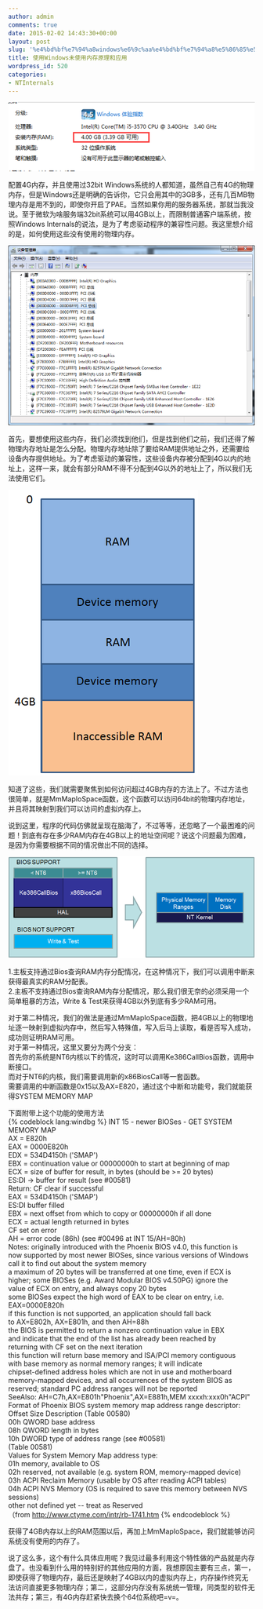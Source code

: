 ```yaml
---
author: admin
comments: true
date: 2015-02-02 14:43:30+00:00
layout: post
slug: '%e4%bd%bf%e7%94%a8windows%e6%9c%aa%e4%bd%bf%e7%94%a8%e5%86%85%e5%ad%98%e5%8e%9f%e7%90%86%e5%92%8c%e5%ba%94%e7%94%a8'
title: 使用Windows未使用内存原理和应用
wordpress_id: 520
categories:
- NTInternals
---
```


[![20150202104522](/uploads/2015/02/20150202104522.png)](/uploads/2015/02/20150202104522.png)

配置4G内存，并且使用过32bit Windows系统的人都知道，虽然自己有4G的物理内存，但是Windows还是明确的告诉你，它只会用其中的3GB多，还有几百MB物理内存是用不到的，即使你开启了PAE。当然如果你用的服务器系统，那就当我没说。至于微软为啥服务端32bit系统可以用4GB以上，而限制普通客户端系统，按照Windows Internals的说法，是为了考虑驱动程序的兼容性问题。我这里想介绍的是，如何使用这些没有使用的物理内存。

[![20150202105145](/uploads/2015/02/20150202105145.png)](/uploads/2015/02/20150202105145.png)

首先，要想使用这些内存，我们必须找到他们，但是找到他们之前，我们还得了解物理内存地址是怎么分配。物理内存地址除了要给RAM提供地址之外，还需要给设备内存提供地址。为了考虑驱动的兼容性，这些设备内存被分配到4G以内的地址上，这样一来，就会有部分RAM不得不分配到4G以外的地址上了，所以我们无法使用它们。

[![20150202110332](/uploads/2015/02/20150202110332.png)](/uploads/2015/02/20150202110332.png)

知道了这些，我们就需要聚焦到如何访问超过4GB内存的方法上了。不过方法也很简单，就是MmMapIoSpace函数，这个函数可以访问64bit的物理内存地址，并且将其映射到我们可以访问的虚拟内存上。

说到这里，程序的代码仿佛就呈现在脑海了，不过等等，还忽略了一个最困难的问题！到底有存在多少RAM内存在4GB以上的地址空间呢？说这个问题最为困难，是因为你需要根据不同的情况做出不同的选择。

[![20150202095553](/uploads/2015/02/20150202095553.png)](/uploads/2015/02/20150202095553.png)

1.主板支持通过Bios查询RAM内存分配情况，在这种情况下，我们可以调用中断来获得最真实的RAM分配表。  
2.主板不支持通过Bios查询RAM内存分配情况，那么我们很无奈的必须采用一个简单粗暴的方法，Write & Test来获得4GB以外到底有多少RAM可用。  

对于第二种情况，我们的做法是通过MmMapIoSpace函数，把4GB以上的物理地址逐一映射到虚拟内存中，然后写入特殊值，写入后马上读取，看是否写入成功，成功则证明RAM可用。  
对于第一种情况，这里又要分为两个分支：  
首先你的系统是NT6内核以下的情况，这时可以调用Ke386CallBios函数，调用中断接口。  
而对于NT6的内核，我们需要调用新的x86BiosCall等一套函数。  
需要调用的中断函数是0x15以及AX=E820，通过这个中断和功能号，我们就能获得SYSTEM MEMORY MAP  

下面附带上这个功能的使用方法  
{% codeblock lang:windbg %}
INT 15 - newer BIOSes - GET SYSTEM MEMORY MAP  
   AX = E820h  
   EAX = 0000E820h  
   EDX = 534D4150h ('SMAP')  
   EBX = continuation value or 00000000h to start at beginning of map  
   ECX = size of buffer for result, in bytes (should be >= 20 bytes)  
   ES:DI -> buffer for result (see #00581)  
Return: CF clear if successful  
    EAX = 534D4150h ('SMAP')  
    ES:DI buffer filled  
    EBX = next offset from which to copy or 00000000h if all done  
    ECX = actual length returned in bytes  
   CF set on error  
    AH = error code (86h) (see #00496 at INT 15/AH=80h)  
Notes:   originally introduced with the Phoenix BIOS v4.0, this function is  
    now supported by most newer BIOSes, since various versions of Windows  
    call it to find out about the system memory  
   a maximum of 20 bytes will be transferred at one time, even if ECX is  
    higher; some BIOSes (e.g. Award Modular BIOS v4.50PG) ignore the  
    value of ECX on entry, and always copy 20 bytes  
   some BIOSes expect the high word of EAX to be clear on entry, i.e.  
    EAX=0000E820h  
   if this function is not supported, an application should fall back  
    to AX=E802h, AX=E801h, and then AH=88h  
   the BIOS is permitted to return a nonzero continuation value in EBX  
    and indicate that the end of the list has already been reached by  
    returning with CF set on the next iteration  
   this function will return base memory and ISA/PCI memory contiguous  
    with base memory as normal memory ranges; it will indicate  
    chipset-defined address holes which are not in use and motherboard  
    memory-mapped devices, and all occurrences of the system BIOS as  
    reserved; standard PC address ranges will not be reported  
SeeAlso: AH=C7h,AX=E801h"Phoenix",AX=E881h,MEM xxxxh:xxx0h"ACPI"  
Format of Phoenix BIOS system memory map address range descriptor:  
Offset   Size   Description   (Table 00580)  
00h   QWORD   base address  
08h   QWORD   length in bytes  
10h   DWORD   type of address range (see #00581)  
(Table 00581)  
Values for System Memory Map address type:  
01h   memory, available to OS  
02h   reserved, not available (e.g. system ROM, memory-mapped device)  
03h   ACPI Reclaim Memory (usable by OS after reading ACPI tables)  
04h   ACPI NVS Memory (OS is required to save this memory between NVS  
    sessions)  
other   not defined yet -- treat as Reserved  
（from http://www.ctyme.com/intr/rb-1741.htm
{% endcodeblock %}

获得了4GB内存以上的RAM范围以后，再加上MmMapIoSpace，我们就能够访问系统没有使用的内存了。

说了这么多，这个有什么具体应用呢？我见过最多利用这个特性做的产品就是内存盘了。也没看到什么用的特别好的其他应用的方面，我想原因主要有三点，第一，即使获得了物理内存，最后还是映射了4GB以内的虚拟内存上，内存操作终究无法访问直接更多物理内存；第二，这部分内存没有系统统一管理，同类型的软件无法共存；第三，有4G内存赶紧快去换个64位系统吧=v=。

